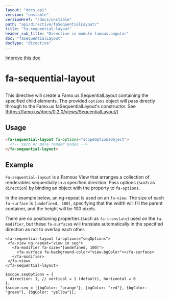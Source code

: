 ```yaml
---
layout: "docs_api"
version: "unstable"
versionHref: "/docs/unstable"
path: "api/directive/faSequentialLayout/"
title: "fa-sequential-layout"
header_sub_title: "Directive in module famous.angular"
doc: "faSequentialLayout"
docType: "directive"
---
```


<div class="improve-docs">
  <a href='https://github.com/Famous/famous-angular/edit/master/src/scripts/directives/fa-sequential-layout.js#L1'>
    Improve this doc
  </a>
</div>




<h1 class="api-title">

  fa-sequential-layout



</h1>





This directive will create a Famo.us SequentialLayout containing the 
specified child elements. The provided `options` object
will pass directly through to the Famo.us faSequentialLayout's
constructor.  See [https://famo.us/docs/0.2.0/views/SequentialLayout/]








  
<h2 id="usage">Usage</h2>
  
```html
<fa-sequential-layout fa-options="scopeOptionsObject">
  <!-- zero or more render nodes -->
</fa-sequential-layout>
```
  
  

  



<h2 id="example">Example</h2><p><code>Fa-sequential-layout</code> is a Famous View that arranges a collection of renderables sequentially in a specified direction.  Pass options (such as <code>direction</code>) by binding an object with the property to <code>fa-options</code>.</p>
<p>In the example below, an ng-repeat is used on an <code>fa-view</code>.  The size of each <code>fa-surface</code> is <code>[undefined, 100]</code>, specifying that the width will fill the parent container, and the height will be 100 pixels.</p>
<p>There are no positioning properties (such as <code>fa-translate</code>) used on the <code>fa-modifier</code>, but these <code>fa-surface</code>s will translate automatically in the specified direction as not to overlap each other.</p>
<pre><code class="lang-html">&lt;fa-sequential-layout fa-options=&quot;seqOptions&quot;&gt;
 &lt;fa-view ng-repeat=&quot;view in seq&quot;&gt;
   &lt;fa-modifier fa-size=&quot;[undefined, 100]&quot;&gt;
     &lt;fa-surface fa-background-color=&quot;view.bgColor&quot;&gt;&lt;/fa-surface&gt;
   &lt;/fa-modifier&gt;
 &lt;/fa-view&gt;
&lt;/fa-sequential-layout&gt;</code></pre>
<pre><code class="lang-javascript">$scope.seqOptions = {
  direction: 1, // vertical = 1 (default), horizontal = 0
};
$scope.seq = [{bgColor: &quot;orange&quot;}, {bgColor: &quot;red&quot;}, {bgColor: &quot;green&quot;}, {bgColor: &quot;yellow&quot;}];</code></pre>



